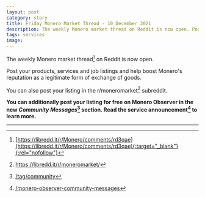 ```yaml
---
layout: post
category: story
title: Friday Monero Market Thread - 10 December 2021
description: The weekly Monero market thread on Reddit is now open. Post your products, services and job listings.
tags: services
image: 
---
```


The weekly Monero market thread[^1] on Reddit is now open. 

Post your products, services and job listings and help boost Monero's reputation as a legitimate form of exchange of goods.

You can also post your listing in the r/moneromarket[^2] subreddit.

**You can additionally post your listing for free on Monero Observer in the new *Community Messages*[^3] section. Read the service announcement[^4] to learn more.**

---

[^1]: [https://libredd.it/r/Monero/comments/rd3qae](https://libredd.it/r/Monero/comments/rd3qae){:target="_blank"}{:rel="nofollow"}
[^2]: https://libredd.it/r/moneromarket/
[^3]: [/tag/community](/tag/community)
[^4]: [/monero-observer-community-messages](/monero-observer-community-messages)
